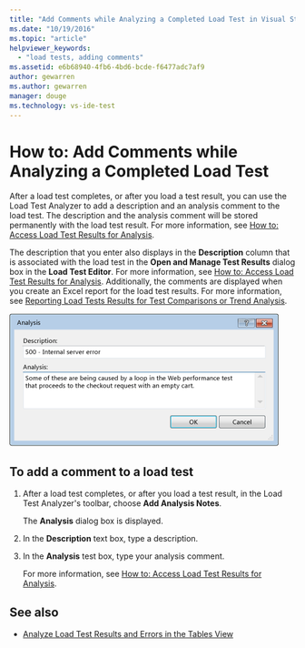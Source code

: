 ```yaml
---
title: "Add Comments while Analyzing a Completed Load Test in Visual Studio | Microsoft Docs"
ms.date: "10/19/2016"
ms.topic: "article"
helpviewer_keywords:
  - "load tests, adding comments"
ms.assetid: e6b68940-4fb6-4bd6-bcde-f6477adc7af9
author: gewarren
ms.author: gewarren
manager: douge
ms.technology: vs-ide-test
---
```

# How to: Add Comments while Analyzing a Completed Load Test

After a load test completes, or after you load a test result, you can use the Load Test Analyzer to add a description and an analysis comment to the load test. The description and the analysis comment will be stored permanently with the load test result. For more information, see [How to: Access Load Test Results for Analysis](../test/how-to-access-load-test-results-for-analysis.md).

The description that you enter also displays in the **Description** column that is associated with the load test in the **Open and Manage Test Results** dialog box in the **Load Test Editor**. For more information, see [How to: Access Load Test Results for Analysis](../test/how-to-access-load-test-results-for-analysis.md). Additionally, the comments are displayed when you create an Excel report for the load test results. For more information, see [Reporting Load Tests Results for Test Comparisons or Trend Analysis](../test/compare-load-test-results.md).

![Analysis dialog for adding load test notes](../test/media/ltest_ananotes.png)

## To add a comment to a load test

1.  After a load test completes, or after you load a test result, in the Load Test Analyzer's toolbar, choose **Add Analysis Notes**.

     The **Analysis** dialog box is displayed.

2.  In the **Description** text box, type a description.

3.  In the **Analysis** test box, type your analysis comment.

    For more information, see [How to: Access Load Test Results for Analysis](../test/how-to-access-load-test-results-for-analysis.md).

## See also

- [Analyze Load Test Results and Errors in the Tables View](../test/analyze-load-test-results-and-errors-in-the-tables-view.md)